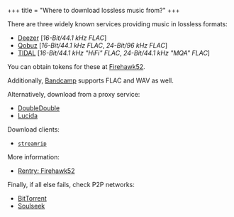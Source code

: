 +++
title = "Where to download lossless music from?"
+++

There are three widely known services providing music in lossless formats:

- [Deezer](https://www.deezer.com/) [*16-Bit/44.1 kHz FLAC*]
- [Qobuz](https://www.qobuz.com/) [*16-Bit/44.1 kHz FLAC*, *24-Bit/96 kHz FLAC*]
- [TIDAL](https://tidal.com) [*16-Bit/44.1 kHz "HiFi" FLAC*, *24-Bit/44.1 kHz "MQA" FLAC*]

You can obtain tokens for these at [Firehawk52](https://firehawk52.com/).

Additionally, [Bandcamp](https://bandcamp.com) supports FLAC and WAV as well.

Alternatively, download from a proxy service:

- [DoubleDouble](https://us.doubledouble.top)
- [Lucida](https://lucida.to)

Download clients:

- [`streamrip`](https://github.com/nathom/streamrip)

More information:

- [Rentry: Firehawk52](https://rentry.co/firehawk52)

Finally, if all else fails, check P2P networks:

- [BitTorrent](https://en.wikipedia.org/wiki/BitTorrent)
- [Soulseek](https://en.wikipedia.org/wiki/Soulseek)
